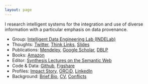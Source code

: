 ```yaml
---
layout: page
---
```


<p class="message">
I research intelligent systems for the integration and use of diverse information with a particular emphasis on data provenance.
</p>

* Group: [Intelligent Data Engineering Lab (INDELab)](http://indelab.org)
* Thoughts: [Twitter](https://twitter.com/pgroth), [Think Links](http://thinklinks.wordpress.com), [Slides](http://www.slideshare.net/pgroth)
* Publications: [Mendeley](http://www.mendeley.com/profiles/paul-groth/), [Google Scholar](http://scholar.google.com/citations?user=0tHSHCIAAAAJ&hl=en), [DBLP](http://www.informatik.uni-trier.de/~ley/pers/hd/g/Groth:Paul_T=.html)
* Books: [Amazon](http://amazon.com/author/pgroth)
* Editor: [Synthesis Lectures on the Semantic Web](http://www.morganclaypool.com/toc/wbe.1/1/1)
* Code & Data: [Github](https://github.com/pgroth), [Figshare](http://figshare.com/authors/Paul_Groth/99315)
* Profiles: [Impact Story](https://impactstory.org/u/0000-0003-0183-6910), [ORCiD](http://orcid.org/0000-0003-0183-6910), [LinkedIn](https://www.linkedin.com/in/pgroth)
* Background: [Brief Bio](bio), [CV](http://pgroth.com/cv.pdf), [Conflicts](conflicts)


    
